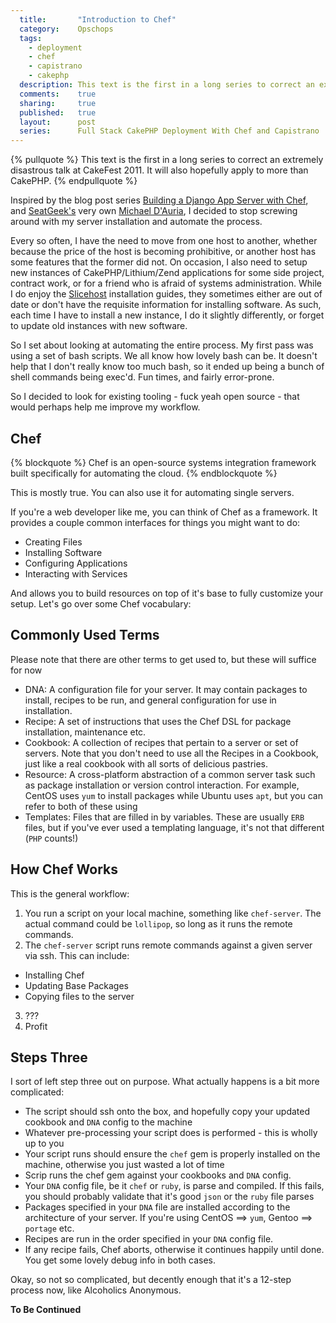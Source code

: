 ```yaml
---
  title:       "Introduction to Chef"
  category:    Opschops
  tags:
    - deployment
    - chef
    - capistrano
    - cakephp
  description: This text is the first in a long series to correct an extremely disastrous talk at CakeFest 2011. It will also hopefully apply to more than CakePHP.
  comments:    true
  sharing:     true
  published:   true
  layout:      post
  series:      Full Stack CakePHP Deployment With Chef and Capistrano
---
```


{% pullquote %}
This text is the first in a long series to correct an extremely disastrous talk at CakeFest 2011. It will also hopefully apply to more than CakePHP.
{% endpullquote %}

Inspired by the blog post series [Building a Django App Server with Chef](http://ericholscher.com/blog/2010/nov/8/building-django-app-server-chef/), and [SeatGeek's](http://seatgeek.com) very own [Michael D'Auria](http://mindsifter.com/), I decided to stop screwing around with my server installation and automate the process.

Every so often, I have the need to move from one host to another, whether because the price of the host is becoming prohibitive, or another host has some features that the former did not. On occasion, I also need to setup new instances of CakePHP/Lithium/Zend applications for some side project, contract work, or for a friend who is afraid of systems administration. While I do enjoy the [Slicehost](http://articles.slicehost.com) installation guides, they sometimes either are out of date or don't have the requisite information for installing software. As such, each time I have to install a new instance, I do it slightly differently, or forget to update old instances with new software.

So I set about looking at automating the entire process. My first pass was using a set of bash scripts. We all know how lovely bash can be. It doesn't help that I don't really know too much bash, so it ended up being a bunch of shell commands being exec'd. Fun times, and fairly error-prone.

So I decided to look for existing tooling - fuck yeah open source - that would perhaps help me improve my workflow.

## Chef

{% blockquote %}
Chef is an open-source systems integration framework built specifically for automating the cloud.
{% endblockquote %}

This is mostly true. You can also use it for automating single servers.

If you're a web developer like me, you can think of Chef as a framework. It provides a couple common interfaces for things you might want to do:

- Creating Files
- Installing Software
- Configuring Applications
- Interacting with Services

And allows you to build resources on top of it's base to fully customize your setup. Let's go over some Chef vocabulary:

## Commonly Used Terms

Please note that there are other terms to get used to, but these will suffice for now

- DNA: A configuration file for your server. It may contain packages to install, recipes to be run, and general configuration for use in installation.
- Recipe: A set of instructions that uses the Chef DSL for package installation, maintenance etc.
- Cookbook: A collection of recipes that pertain to a server or set of servers. Note that you don't need to use all the Recipes in a Cookbook, just like a real cookbook with all sorts of delicious pastries.
- Resource: A cross-platform abstraction of a common server task such as package installation or version control interaction. For example, CentOS uses `yum` to install packages while Ubuntu uses `apt`, but you can refer to both of these using
- Templates: Files that are filled in by variables. These are usually `ERB` files, but if you've ever used a templating language, it's not that different (`PHP` counts!)

## How Chef Works

This is the general workflow:

1. You run a script on your local machine, something like `chef-server`. The actual command could be `lollipop`, so long as it runs the remote commands.
2. The `chef-server` script runs remote commands against a given server via ssh. This can include:
  - Installing Chef
  - Updating Base Packages
  - Copying files to the server
3. ???
4. Profit

## Steps Three

I sort of left step three out on purpose. What actually happens is a bit more complicated:

* The script should ssh onto the box, and hopefully copy your updated cookbook and `DNA` config to the machine
* Whatever pre-processing your script does is performed - this is wholly up to you
* Your script runs should ensure the `chef` gem is properly installed on the machine, otherwise you just wasted a lot of time
* Scrip runs the chef gem against your cookbooks and `DNA` config.
* Your `DNA` config file, be it `chef` or `ruby`, is parse and compiled. If this fails, you should probably validate that it's good `json` or the `ruby` file parses
* Packages specified in your `DNA` file are installed according to the architecture of your server. If you're using CentOS ==> `yum`, Gentoo ==> `portage` etc.
* Recipes are run in the order specified in your `DNA` config file.
* If any recipe fails, Chef aborts, otherwise it continues happily until done. You get some lovely debug info in both cases.

Okay, so not so complicated, but decently enough that it's a 12-step process now, like Alcoholics Anonymous.

**To Be Continued**
